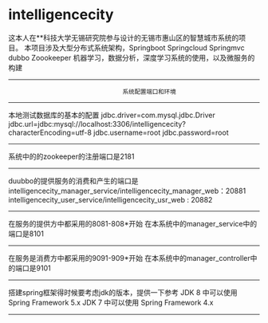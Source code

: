 # intelligencecity
这本人在**科技大学无锡研究院参与设计的无锡市惠山区的智慧城市系统的项目。
本项目涉及大型分布式系统架构，Springboot Springcloud Springmvc  dubbo Zoookeeper 机器学习，数据分析，深度学习系统的使用，以及微服务的构建 
*************************************************************************************************
                                    系统配置端口和环境
*************************************************************************************************
本地测试数据库的基本的配置
jdbc.driver=com.mysql.jdbc.Driver
jdbc.url=jdbc:mysql://localhost:3306/intelligencecity?characterEncoding=utf-8
jdbc.username=root
jdbc.password=root
*************************************************************************************************
系统中的的zookeeper的注册端口是2181
*************************************************************************************************
duubbo的提供服务的消费和产生的端口是
    intelligencecity_manager_service/intelligencecity_manager_web：20881
    intelligencecity_user_service/intelligencecity_usr_web       : 20882
*************************************************************************************************
在服务的提供方中都采用的8081-808*开始
在本系统中的manager_service中的端口是8101 
*************************************************************************************************         
在服务是消费方中都采用的9091-909*开始
在本系统中的manager_controller中的端口是9101 
************************************************************************************************* 
搭建spring框架得时候要考虑jdk的版本，提供一下参考
JDK 8 中可以使用 Spring Framework 5.x
JDK 7 中可以使用 Spring Framework 4.x
*************************************************************************************************